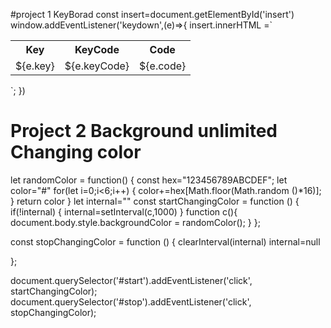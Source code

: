 #project 1  KeyBorad
 const insert=document.getElementById('insert')
 window.addEventListener('keydown',(e)=>{
   insert.innerHTML =`
   <div class ='color'>
   <table>
   <tr>
     <th>Key</th>
     <th>KeyCode</th>
     <th>Code</th>
   </tr>
   <tr>
     <td> ${e.key}</td>
     <td> ${e.keyCode}</td>
     <td> ${e.code}</td>
   </tr>
    </div>
 </table>`;
 })


# Project 2 Background  unlimited Changing color 
let randomColor = function()
{
  const hex="123456789ABCDEF";
  let color="#"
  for(let i=0;i<6;i++)
  {
    color+=hex[Math.floor(Math.random ()*16)];
  }
  return color 
}
let internal=""
const startChangingColor = function () {
  if(!internal)
  {
  internal=setInterval(c,1000)
  }
  function c(){
  document.body.style.backgroundColor = randomColor();
  }
};

const stopChangingColor = function () {
  clearInterval(internal)
  internal=null
   

  
};

document.querySelector('#start').addEventListener('click', startChangingColor);
document.querySelector('#stop').addEventListener('click', stopChangingColor);
